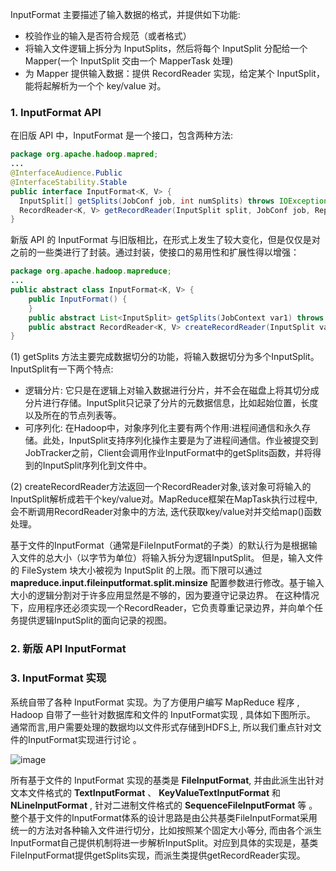 InputFormat 主要描述了输入数据的格式，并提供如下功能:
- 校验作业的输入是否符合规范（或者格式）
- 将输入文件逻辑上拆分为 InputSplits，然后将每个 InputSplit 分配给一个 Mapper(一个 InputSplit 交由一个 MapperTask 处理)
- 为 Mapper 提供输入数据：提供 RecordReader 实现，给定某个 InputSplit，能将起解析为一个个 key/value 对。

### 1. InputFormat API

在旧版 API 中，InputFormat 是一个接口，包含两种方法:
```java
package org.apache.hadoop.mapred;
...
@InterfaceAudience.Public
@InterfaceStability.Stable
public interface InputFormat<K, V> {
  InputSplit[] getSplits(JobConf job, int numSplits) throws IOException;
  RecordReader<K, V> getRecordReader(InputSplit split, JobConf job, Reporter reporter) throws IOException;
}
```
新版 API 的 InputFormat 与旧版相比，在形式上发生了较大变化，但是仅仅是对之前的一些类进行了封装。通过封装，使接口的易用性和扩展性得以增强：
```java
package org.apache.hadoop.mapreduce;
...
public abstract class InputFormat<K, V> {
    public InputFormat() {
    }
    public abstract List<InputSplit> getSplits(JobContext var1) throws IOException, InterruptedException;
    public abstract RecordReader<K, V> createRecordReader(InputSplit var1, TaskAttemptContext var2) throws IOException, InterruptedException;
}
```



(1) getSplits 方法主要完成数据切分的功能，将输入数据切分为多个InputSplit。InputSplit有一下两个特点:
- 逻辑分片: 它只是在逻辑上对输入数据进行分片，并不会在磁盘上将其切分成分片进行存储。InputSplit只记录了分片的元数据信息，比如起始位置，长度以及所在的节点列表等。
- 可序列化: 在Hadoop中，对象序列化主要有两个作用:进程间通信和永久存储。此处，InputSplit支持序列化操作主要是为了进程间通信。作业被提交到JobTracker之前，Client会调用作业InputFormat中的getSplits函数，并将得到的InputSplit序列化到文件中。

(2) createRecordReader方法返回一个RecordReader对象,该对象可将输入的InputSplit解析成若干个key/value对。MapReduce框架在MapTask执行过程中, 会不断调用RecordReader对象中的方法, 迭代获取key/value对并交给map()函数处理。

基于文件的InputFormat（通常是FileInputFormat的子类）的默认行为是根据输入文件的总大小（以字节为单位）将输入拆分为逻辑InputSplit。 但是，输入文件的 FileSystem 块大小被视为 InputSplit 的上限。而下限可以通过 **mapreduce.input.fileinputformat.split.minsize** 配置参数进行修改。基于输入大小的逻辑分割对于许多应用显然是不够的，因为要遵守记录边界。 在这种情况下，应用程序还必须实现一个RecordReader，它负责尊重记录边界，并向单个任务提供逻辑InputSplit的面向记录的视图。

### 2. 新版 API InputFormat



### 3. InputFormat 实现

系统自带了各种 InputFormat 实现。为了方便用户编写 MapReduce 程序 , Hadoop 自带了一些针对数据库和文件的 InputFormat实现 , 具体如下图所示。 通常而言,用户需要处理的数据均以文件形式存储到HDFS上, 所以我们重点针对文件的InputFormat实现进行讨论 。

![image](http://img.blog.csdn.net/20170929151601227?watermark/2/text/aHR0cDovL2Jsb2cuY3Nkbi5uZXQvU3VubnlZb29uYQ==/font/5a6L5L2T/fontsize/400/fill/I0JBQkFCMA==/dissolve/70/gravity/SouthEast)

所有基于文件的 InputFormat 实现的基类是 **FileInputFormat**, 并由此派生出针对文本文件格式的 **TextInputFormat** 、 **KeyValueTextInputFormat** 和 **NLineInputFormat** ,
针对二进制文件格式的 **SequenceFileInputFormat** 等 。整个基于文件的InputFormat体系的设计思路是由公共基类FileInputFormat采用统一的方法对各种输入文件进行切分，比如按照某个固定大小等分, 而由各个派生InputFormat自己提供机制将进一步解析InputSplit。对应到具体的实现是，基类FileInputFormat提供getSplits实现，而派生类提供getRecordReader实现。
